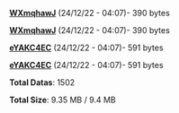 [**WXmqhawJ**](/data/WXmqhawJ.txt) (24/12/22 - 04:07)- 390 bytes

[**WXmqhawJ**](/data/WXmqhawJ.txt) (24/12/22 - 04:07)- 390 bytes

[**eYAKC4EC**](/data/eYAKC4EC.txt) (24/12/22 - 04:07)- 591 bytes

[**eYAKC4EC**](/data/eYAKC4EC.txt) (24/12/22 - 04:07)- 591 bytes

**Total Datas**: 1502

**Total Size**: 9.35 MB / 9.4 MB